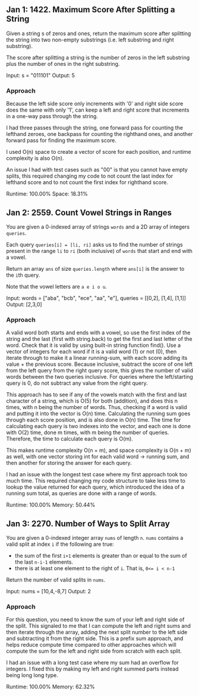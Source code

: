 ## Jan 1: 1422. Maximum Score After Splitting a String

Given a string s of zeros and ones, return the maximum score after splitting the string into two non-empty substrings (i.e. left substring and right substring).

The score after splitting a string is the number of zeros in the left substring plus the number of ones in the right substring.

Input: s = "011101"
Output: 5

### Approach
Because the left side score only increments with '0' and right side score does the same with only '1', can keep a left and right score that increments in a one-way pass through the string.

I had three passes through the string, one forward pass for counting the lefthand zeroes, one backpass for counting the righthand ones, and another forward pass for finding the maximum score.

I used O(n) space to create a vector of score for each position, and runtime complexity is also O(n).

An issue I had with test cases such as "00" is that you cannot have empty splits, this required changing my code to not count the last index for lefthand score and to not count the first index for righthand score.

Runtime: 100.00%
Space: 18.31%

## Jan 2: 2559. Count Vowel Strings in Ranges

You are given a 0-indexed array of strings `words` and a 2D array of integers `queries`.

Each query `queries[i] = [li, ri]` asks us to find the number of strings present in the range `li` to `ri` (both inclusive) of `words` that start and end with a vowel.

Return an array `ans` of size `queries.length` where `ans[i]` is the answer to the `i`th query.

Note that the vowel letters are `a e i o u`.

Input: words = ["aba", "bcb", "ece", "aa", "e"],
queries = [[0,2], [1,4], [1,1]]
Output: [2,3,0]

### Approach
A valid word both starts and ends with a vowel, so use the first index of the string and the last (first with string.back) to get the first and last letter of the word. Check that it is valid by using built-in string function find().
Use a vector of integers for each word if it is a valid word (1) or not (0), then iterate through to make it a linear running-sum, with each score adding its value + the previous score.
Because inclusive, subtract the score of one left from the left query from the right query score, this gives the number of valid words between the two queries inclusive. For queries where the left/starting query is 0, do not subtract any value from the right query.

This approach has to see if any of the vowels match with the first and last character of a string, which is O(5) for both (addition), and does this n times, with n being the number of words. Thus, checking if a word is valid and putting it into the vector is O(n) time.
Calculating the running sum goes through each score position, and is also done in O(n) time.
The time for calculating each query is two indexes into the vector, and each one is done with O(2) time, done m times, with m being the number of queries. Therefore, the time to calculate each query is O(m).

This makes runtime complexity O(n + m), and space complexity is O(n + m) as well, with one vector storing int for each valid word -> running sum, and then another for storing the answer for each query.

I had an issue with the longest test case where my first approach took too much time. This required changing my code structure to take less time to lookup the value returned for each query, which introduced the idea of a running sum total, as queries are done with a range of words.

Runtime: 100.00%
Memory: 50.44%

## Jan 3: 2270. Number of Ways to Split Array

You are given a 0-indexed integer array `nums` of length `n`.
`nums` contains a valid split at index `i` if the following are true:
- the sum of the first `i+1` elements is greater than or equal to the sum of the last `n-i-1` elements.
- there is at least one element to the right of `i`. That is, `0<= i < n-1`

Return the number of valid splits in `nums`.

Input: nums = [10,4,-8,7]
Output: 2

### Approach

For this question, you need to know the sum of your left and right side of the split. This signaled to me that I can compute the left and right sums and then iterate through the array, adding the next split number to the left side and subtracting it from the right side. This is a prefix sum approach, and helps reduce compute time compared to other approaches which will compute the sum for the left and right side from scratch with each split.

I had an issue with a long test case where my sum had an overflow for integers. I fixed this by making my left and right summed parts instead being long long type.

Runtime: 100.00%
Memory: 62.32%

